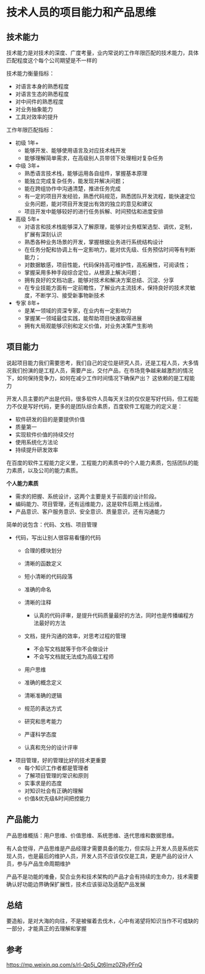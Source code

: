 # 技术人员的项目能力和产品思维

## 技术能力
技术能力是对技术的深度、广度考量，业内常说的工作年限匹配的技术能力，具体匹配程度这个每个公司期望是不一样的

技术能力衡量指标：
* 对语言本身的熟悉程度
* 对语言生态的熟悉程度
* 对中间件的熟悉程度
* 对业务抽象能力
* 工具对效率的提升

工作年限匹配指标：
* 初级 1年+
  * 能够开发、能够使用语言及对应技术栈开发
  * 能够理解简单需求，在高级别人员带领下处理相对复杂任务
* 中级 3年+
  * 熟悉语言技术栈，能够运用各自组件，掌握基本原理
  * 能独立完成复杂任务，能发现并解决问题；
  * 能在跨组协作中沟通清楚，推进任务完成
  * 有一定的项目开发经验，熟悉代码规范，熟悉团队开发流程，能快速定位业务问题，能对项目开发提出有效的独立的意见和建议
  * 项目开发中能够较好的进行任务拆解、时间预估和进度安排 
* 高级 5年+
  * 对语言和技术栈能够深入了解原理，能够对业务框架选型、调优，定制，扩展有深刻认识
  * 熟悉各种业务场景的开发，掌握根据业务进行系统结构设计
  * 在任务分配和协调上有一定影响力，能对优先级、任务预估时间等有判断能力；
  * 对数据敏感，项目性能，代码保持高可维护性，高拓展性，可阅读性；
  * 掌握采用多种手段综合定位，从根源上解决问题； 
  * 拥有良好的文档功底，能够对技术和解决方案总结、沉淀、分享
  * 在专业技能方面有一定前瞻性，了解业内主流技术，保持良好的技术灵敏度，不断学习、接受新事物新技术
* 专家 8年+
  * 是某一领域的资深专家，在业内有一定影响力
  * 掌握某一领域最佳实践，能帮助项目快速取得进展
  * 拥有大局观能够识别和定义价值，对业务决策产生影响
  
## 项目能力
说起项目能力我们需要思考，我们自己的定位是研究人员，还是工程人员，大多情况我们扮演的是工程人员，需要产出，交付产品，在市场竞争越来越激烈的情况下，如何保持竞争力，如何在减少工作时间情况下确保产出？ 这依赖的是工程能力

开发人员主要的产出是代码，很多软件人员每天关注的仅仅是写好代码，但工程能力不仅是写好代码，更多的是团队综合素质，百度软件工程能力的定义是：
* 软件研发的目的是要提供价值
* 质量第一
* 实现软件价值的持续交付
* 使用系统化方法论
* 持续提升研发效率

在百度的软件工程能力定义里，工程能力的素质中的个人能力素质，包括团队的能力素质，以及公司的能力素质。

**个人能力素质**
* 需求的把握、系统设计，这两个主要是关于前面的设计阶段。
* 编码能力、项目管理，还有运维能力，这是软件后期上线运维，
* 产品意识、客户服务意识、安全意识、质量意识，还有沟通能力

简单的说包含：代码、文档、项目管理
* 代码，写出让别人很容易看懂的代码
  * 合理的模块划分
  * 清晰的函数定义
  * 短小清晰的代码段落
  * 准确的命名
  * 清晰的注释
    * 认真的代码评审，是提升代码质量最好的方法，同时也是传播编程方法最好的方法
  * 文档，提升沟通的效率，对思考过程的管理
    * 不会写文档就等于你不会做设计
    * 不会写文档就无法成为高级工程师
    
  * 用户思维
  * 准确的概念定义
  * 清晰准确的逻辑
  * 规范的表达方式
  * 研究和思考能力
  * 严谨科学态度
  * 认真和充分的设计评审
* 项目管理，好的管理比好的技术更重要
  * 每个知识工作者都是管理者
  * 了解项目管理的常识和原则
  * 实事求是的态度
  * 对知识社会有正确的理解
  * 价值&优先级&时间把控能力
## 产品能力
产品思维概括：用户思维、价值思维、系统思维、迭代思维和数据思维。

有人会觉得，产品思维是产品经理才需要具备的能力，但实际上开发人员是系统实现人员，也是最后的维护人员，开发人员不应该仅仅是工具，更是产品的设计人员，参与产品生命周期维护

产品不是功能的堆叠，契合业务和技术架构的产品才会有持续的生命力，技术需要确认好功能边界确保扩展性，技术应该驱动及适配产品发展

## 总结
要造船，是对大海的向往，不是被催着去伐木，心中有渴望将知识当作不可或缺的一部分，才能真正的去理解和掌握
## 参考
https://mp.weixin.qq.com/s/rl-Qp5j_Qt6Imz0ZRyPFnQ
